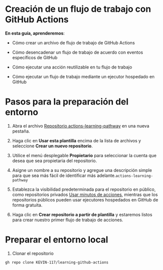 # Creación de un flujo de trabajo con GitHub Actions

**En esta guía, aprenderemos**:

- Cómo crear un archivo de flujo de trabajo de GitHub Actions
    
- Cómo desencadenar un flujo de trabajo de acuerdo con eventos específicos de GitHub
    
- Cómo ejecutar una acción reutilizable en tu flujo de trabajo
    
- Cómo ejecutar un flujo de trabajo mediante un ejecutor hospedado en GitHub

# Pasos para la preparación del entorno
1. Abra el archivo [Repositorio actions-learning-pathway](https://github.com/github/actions-learning-pathway) en una nueva pestaña.
    
2. Haga clic en **Usar esta plantilla** encima de la lista de archivos y seleccione **Crear un nuevo repositorio**.
    
3. Utilice el menú desplegable **Propietario** para seleccionar la cuenta que desea que sea propietaria del repositorio.
    
4. Asigne un nombre a su repositorio y agregue una descripción simple para que sea más fácil de identificar más adelante.`actions-learning-pathway`
    
5. Establezca la visibilidad predeterminada para el repositorio en público, como repositorios privados [Usar minutos de acciones](https://docs.github.com/en/billing/managing-billing-for-github-actions/about-billing-for-github-actions), mientras que los repositorios públicos pueden usar ejecutores hospedados en GitHub de forma gratuita.
    
6. Haga clic en **Crear repositorio a partir de plantilla** y estaremos listos para crear nuestro primer flujo de trabajo de acciones.

# Preparar el entorno local
1. Clonar el repositorio
```bash
gh repo clone KEVIN-117/learning-github-actions
```
